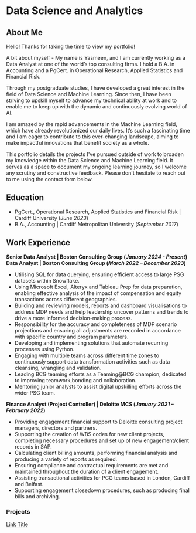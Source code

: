 # Data Science and Analytics

## About Me
Hello! Thanks for taking the time to view my portfolio!

A bit about myself - My name is Yasmeen, and I am currently working as a Data Analyst at one of the world’s top consulting firms. I hold a B.A. in Accounting and a PgCert. in Operational Research, Applied Statistics and Financial Risk. 

Through my postgraduate studies, I have developed a great interest in the field of Data Science and Machine Learning. Since then, I have been striving to upskill myself to advance my technical ability at work and to enable me to keep up with the dynamic and continuously evolving world of AI. 

I am amazed by the rapid advancements in the Machine Learning field, which have already revolutionized our daily lives. It’s such a fascinating time and I am eager to contribute to this ever-changing landscape, aiming to make impactful innovations that benefit society as a whole.

This portfolio details the projects I've pursued outside of work to broaden my knowledge within the Data Science and Machine Learning field. It serves as a space to document my ongoing learning journey, so I welcome any scrutiny and constructive feedback. Please don't hesitate to reach out to me using the contact form below.

## Education
- PgCert., Operational Research, Applied Statistics and Financial Risk | Cardiff University (_June 2023_)
- B.A., Accounting | Cardiff Metropolitan University (_September 2017_)

## Work Experience
**Senior Data Analyst | Boston Consulting Group (_January 2024 - Present_)**
<br>**Data Analyst | Boston Consulting Group (_March 2022 – December 2023_)**
- Utilising SQL for data querying, ensuring efficient access to large PSG datasets within Snowflake.
- Using Microsoft Excel, Alteryx and Tableau Prep for data preparation, enabling effective analysis of the impact of compensation and equity transactions across different geographies.
- Building and reviewing models, reports and dashboard visualisations to address MDP needs and help leadership uncover patterns and trends to drive a more informed decision-making process.
- Responsibility for the accuracy and completeness of MDP scenario projections and ensuring all adjustments are recorded in accordance with specific country and program parameters.
- Developing and implementing solutions that automate recurring processes using Python.
- Engaging with multiple teams across different time zones to continuously support data transformation activities such as data cleansing, wrangling and validation.
- Leading BCG teaming efforts as a Teaming@BCG champion, dedicated to improving teamwork,bonding and collaboration.
- Mentoring junior analysts to assist digital upskilling efforts across the wider PSG team.

**Finance Analyst (Project Controller) | Deloitte MCS (_January 2021 – February 2022_)**
- Providing engagement financial support to Deloitte consulting project managers, directors and partners.
- Supporting the creation of WBS codes for new client projects, completing necessary procedures and set up of new engagement/client records in SAP.
- Calculating client billing amounts, performing financial analysis and producing a variety of reports as required.
- Ensuring compliance and contractual requirements are met and maintained throughout the duration of a client engagement.
- Assisting transactional activities for PCG teams based in London, Cardiff and Belfast.
- Supporting engagement closedown procedures, such as producing final bills and archiving.

### Projects
[Link Title](www.yasmeen-portfolio.squarespace.com)

